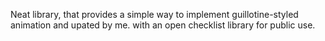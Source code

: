 Neat library, that provides a simple way to implement guillotine-styled animation and upated by me. with an open checklist library for public use.
